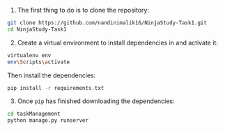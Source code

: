 1. The first thing to do is to clone the repository:

```sh
git clone https://github.com/nandinimalik16/NinjaStudy-Task1.git
cd NinjaStudy-Task1
```

2. Create a virtual environment to install dependencies in and activate it:

```sh
virtualenv env
env\Scripts\activate
```

Then install the dependencies:

```sh
pip install -r requirements.txt
```

3. Once `pip` has finished downloading the dependencies:
```sh
cd taskManagement
python manage.py runserver
```
